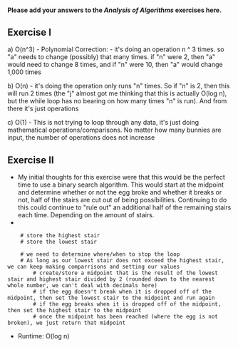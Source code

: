 #### Please add your answers to the ***Analysis of  Algorithms*** exercises here.

## Exercise I

a) O(n^3) - Polynomial
    Correction:
    - it's doing an operation n ^ 3 times. so "a" needs to change (possibly) that many times. if "n" were 2, then "a" would need to change 8 times, and if "n" were 10, then "a" would change 1,000 times  
<!-- O(1)
    - the first line is O(1) because it's just a definition
    - the second line is a while loop, but it's only checking the values of a and n, then doing a simple operation, so I think that would be O(1)
    - the third line is doing the same thing, it's just doing an operation, so it would also be O(1)
    - Basically. No matter how large/small "n" is, the number of operations doesn't increase -->
b) O(n)
    - it's doing the operation only runs "n" times. So if "n" is 2, then this will run 2 times (the "j" almost got me thinking that this is actually O(log n), but the while loop has no bearing on how many times "n" is run). And from there it's just operations

c) O(1)
    - This is not trying to loop through any data, it's just doing mathematical operations/comparisons. No matter how many bunnies are input, the number of operations does not increase 

## Exercise II

- My initial thoughts for this exercise were that this would be the perfect time to use a binary search algorithm. This would start at the midpoint and determine whether or not the egg broke and whether it breaks or not, half of the stairs are cut out of being possibilities. Continuing to do this could continue to "rule out" an additional half of the remaining stairs each time. Depending on the amount of stairs.
- 
```
    # store the highest stair
    # store the lowest stair

    # we need to determine where/when to stop the loop
    # As long as our lowest stair does not exceed the highest stair, we can keep making comparrisons and setting our values
        # create/store a midpoint that is the result of the lowest stair and highest stair divided by 2 (rounded down to the nearest whole number, we can't deal with decimals here) 
        # if the egg doesn't break when it is dropped off of the midpoint, then set the lowest stair to the midpoint and run again
        # if the egg breaks when it is dropped off of the midpoint, then set the highest stair to the midpoint
        # once the midpoint has been reached (where the egg is not broken), we just return that midpoint
```

- Runtime: O(log n)

